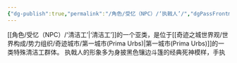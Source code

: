 ```yaml
---
{"dg-publish":true,"permalink":"/角色/受忆（NPC）/‘执戟人’/","dgPassFrontmatter":true}
---
```


[[角色/受忆（NPC）/‘清洁工’\|‘清洁工’]]的一个亚类，是位于[[奇迹之城世界观/世界构成/势力组织/奇迹城市/第一城市(Prima Urbs)\|第一城市(Prima Urbs)]]的一类特殊清洁工群体。
执戟人的形象多为身披黑色镶边斗篷的经典死神模样，手执